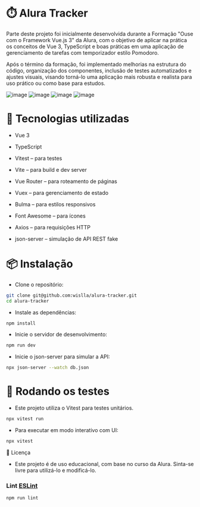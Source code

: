 # ⏱️ Alura Tracker

Parte deste projeto foi inicialmente desenvolvida durante a Formação "Ouse com o Framework Vue.js 3" da Alura, com o objetivo de aplicar na prática os conceitos de Vue 3, TypeScript e boas práticas em uma aplicação de gerenciamento de tarefas com temporizador estilo Pomodoro.

Após o término da formação, foi implementado melhorias na estrutura do código, organização dos componentes, inclusão de testes automatizados e ajustes visuais, visando torná-lo uma aplicação mais robusta e realista para uso prático ou como base para estudos.

![image](https://github.com/user-attachments/assets/2427ef35-9579-422f-bd99-e643bbb7ca1f)
![image](https://github.com/user-attachments/assets/a60e5711-a402-4d3c-81d0-40d9dada0069)
![image](https://github.com/user-attachments/assets/c02879f2-0626-45ce-8433-3d94a9307f4f)
![image](https://github.com/user-attachments/assets/af822a25-347a-4961-a27c-f8a0a8b0e50f)



# 🚀 Tecnologias utilizadas
- Vue 3

- TypeScript
- Vitest – para testes
- Vite – para build e dev server
- Vue Router – para roteamento de páginas
- Vuex – para gerenciamento de estado
- Bulma – para estilos responsivos
- Font Awesome – para ícones
- Axios – para requisições HTTP
- json-server – simulação de API REST fake



# 📦 Instalação

- Clone o repositório:
```sh
git clone git@github.com:wislla/alura-tracker.git
cd alura-tracker
```

- Instale as dependências:
```sh
npm install
```

- Inicie o servidor de desenvolvimento:
```sh
npm run dev
```

- Inicie o json-server para simular a API:

```sh
npx json-server --watch db.json
```

# 🧪 Rodando os testes

- Este projeto utiliza o Vitest para testes unitários.
```sh
npx vitest run
```

- Para executar em modo interativo com UI:
```sh
npx vitest
```

📄 Licença
- Este projeto é de uso educacional, com base no curso da Alura. Sinta-se livre para utilizá-lo e modificá-lo.


### Lint [ESLint](https://eslint.org/)

```sh
npm run lint
```


